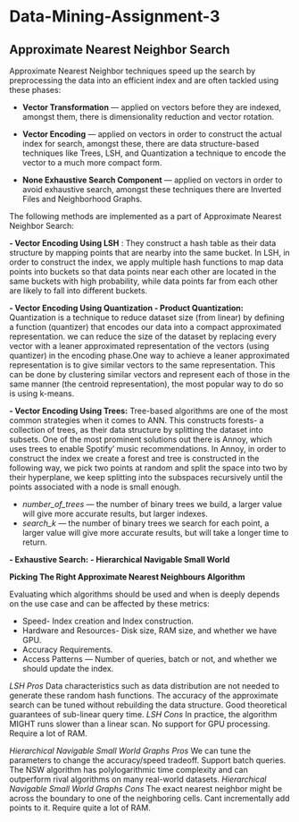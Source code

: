 # Data-Mining-Assignment-3
## Approximate Nearest Neighbor Search

Approximate Nearest Neighbor techniques speed up the search by preprocessing the data into an efficient index and are often tackled using these phases:

- **Vector Transformation** — applied on vectors before they are indexed, amongst them, there is dimensionality reduction and vector rotation.

- **Vector Encoding** — applied on vectors in order to construct the actual index for search, amongst these, there are data structure-based techniques like Trees, LSH, and Quantization a technique to encode the vector to a much more compact form.

- **None Exhaustive Search Component** — applied on vectors in order to avoid exhaustive search, amongst these techniques there are Inverted Files and Neighborhood Graphs.

The following methods are implemented as a part of Approximate Nearest Neighbor Search:

**- Vector Encoding Using LSH** : They construct a hash table as their data structure by mapping points that are nearby into the same bucket. In LSH, in order to construct the index, we apply multiple hash functions to map data points into buckets so that data points near each other are located in the same buckets with high probability, while data points far from each other are likely to fall into different buckets.

**- Vector Encoding Using Quantization - Product Quantization:** Quantization is a technique to reduce dataset size (from linear) by defining a function (quantizer) that encodes our data into a compact approximated representation. we can reduce the size of the dataset by replacing every vector with a leaner approximated representation of the vectors (using quantizer) in the encoding phase.One way to achieve a leaner approximated representation is to give similar vectors to the same representation. This can be done by clustering similar vectors and represent each of those in the same manner (the centroid representation), the most popular way to do so is using k-means. 

**- Vector Encoding Using Trees:** Tree-based algorithms are one of the most common strategies when it comes to ANN. This constructs forests- a collection of trees, as their data structure by splitting the dataset into subsets. One of the most prominent solutions out there is Annoy, which uses trees to enable Spotify’ music recommendations. In Annoy, in order to construct the index we create a forest and tree is constructed in the following way, we pick two points at random and split the space into two by their hyperplane, we keep splitting into the subspaces recursively until the points associated with a node is small enough. 
- _number_of_trees_ — the number of binary trees we build, a larger value will give more accurate results, but larger indexes.
- _search_k_ — the number of binary trees we search for each point, a larger value will give more accurate results, but will take a longer time to return.

**- Exhaustive Search:** 
**- Hierarchical Navigable Small World**


**Picking The Right Approximate Nearest Neighbours Algorithm**

Evaluating which algorithms should be used and when is deeply depends on the use case and can be affected by these metrics:
- Speed- Index creation and Index construction.
- Hardware and Resources- Disk size, RAM size, and whether we have GPU.
- Accuracy Requirements.
- Access Patterns — Number of queries, batch or not, and whether we should update the index.




_LSH Pros_
Data characteristics such as data distribution are not needed to generate these random hash functions.
The accuracy of the approximate search can be tuned without rebuilding the data structure.
Good theoretical guarantees of sub-linear query time.
_LSH Cons_
In practice, the algorithm MIGHT runs slower than a linear scan.
No support for GPU processing.
Require a lot of RAM.

_Hierarchical Navigable Small World Graphs Pros_
We can tune the parameters to change the accuracy/speed tradeoff.
Support batch queries.
The NSW algorithm has polylogarithmic time complexity and can outperform rival algorithms on many real-world datasets.
_Hierarchical Navigable Small World Graphs Cons_
The exact nearest neighbor might be across the boundary to one of the neighboring cells.
Cant incrementally add points to it.
Require quite a lot of RAM.


